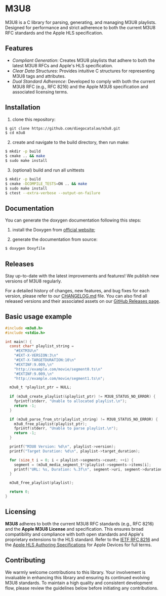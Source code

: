 # M3U8

M3U8 is a C library for parsing, generating, and managing M3U8 playlists.
Designed for performance and strict adherence to both the current M3U8 RFC 
standards and the Apple HLS specification.

## Features

- *Compliant Generation*: Creates M3U8 playlists that adhere to both the latest 
M3U8 RFCs and Apple's HLS specification.
- *Clear Data Structures*: Provides intuitive C structures for representing M3U8 
tags and attributes.
- *Dual Standard Adherence*: Developed to comply with both the current M3U8 RFC 
(e.g., RFC 8216) and the Apple M3U8 specification and associated licensing 
terms.

## Installation

1. clone this repository:
```bash
$ git clone https://github.com/diegocatalao/m3u8.git
$ cd m3u8
```

2. create and navigate to the build directory, then run make:
```bash
$ mkdir -p build
$ cmake .. && make
$ sudo make install
```

3. (optional) build and run all unittests
```bash
$ mkdir -p build
$ cmake -DCOMPILE_TESTS=ON .. && make
$ sudo make install
$ ctest --extra-verbose --output-on-failure
```

## Documentation

You can generate the doxygen documentation following this steps:

1. install the Doxygen from [official website][doxygen_documentation];

2. generate the documentation from source:

```bash
$ doxygen Doxyfile
```

## Releases

Stay up-to-date with the latest improvements and features! We publish new 
versions of M3U8 regularly.

For a detailed history of changes, new features, and bug fixes for each 
version, please refer to our [CHANGELOG.md][changelog] file.
You can also find all released versions and their associated assets on 
our [GitHub Releases page][github_releases].

## Basic usage example

```C
#include <m3u8.h>
#include <stdio.h>

int main() {
  const char* playlist_string =
    "#EXTM3U\n"
    "#EXT-X-VERSION:3\n"
    "#EXT-X-TARGETDURATION:10\n"
    "#EXTINF:9.009,\n"
    "http://example.com/movie/segment0.ts\n"
    "#EXTINF:9.009,\n"
    "http://example.com/movie/segment1.ts\n";

  m3u8_t *playlist_ptr = NULL;
  
  if (m3u8_create_playlist(&playlist_ptr) != M3U8_STATUS_NO_ERROR) {
    fprintf(stderr, "Unable to allocated playlist.\n");
    return -1;
  }

  if (m3u8_parse_from_str(playlist_string) != M3U8_STATUS_NO_ERROR) {
    m3u8_free_playlist(playlist_ptr);
    fprintf(stderr, "Unable to parse playlist.\n");
    return -1;
  }

  printf("M3U8 Version: %d\n", playlist->version);
  printf("Target Duration: %d\n", playlist->target_duration);

  for (size_t i = 0; i < playlist->segments->count; ++i) {
    segment = (m3u8_media_segment_t*)playlist->segments->items[i];
    printf("URL: %s, Duration: %.3f\n", segment->uri, segment->duration);
  }

  m3u8_free_playlist(playlist);

  return 0;
}
```

## Licensing

**M3U8** adheres to both the current M3U8 RFC standards (e.g., RFC 8216) and the 
**Apple M3U8 License** and specification. This ensures broad compatibility and 
compliance with both open standards and Apple's proprietary extensions to the 
HLS standard. Refer to the [IETF RFC 8216][ietf_rfc_8216] and the 
[Apple HLS Authoring Specifications][apple_hls_spec] for Apple Devices for 
full terms.

## Contributing

We warmly welcome contributions to this library. Your involvement is invaluable 
in enhancing this library and ensuring its continued evolving M3U8 standards. 
To maintain a high quality and consistent development flow, please review the 
guidelines below before initiating any contributions.

[doxygen_documentation]: https://www.doxygen.nl/download.html#google_vignette "Dogygen documentation"
[changelog]: CHANGELOG.md "M3U8.c Changelog"
[github_releases]: https://github.com/seuusuario/m3u8.c/releases "M3U8.c GitHub Releases"
[apple_hls_spec]: https://developer.apple.com/documentation/http_live_streaming/hls_authoring_specification_for_apple_devices "Apple HLS Authoring Specs"
[ietf_rfc_8216]: https://datatracker.ietf.org/doc/html/rfc8216 "IETF RFC 8216 (M3U8)"
